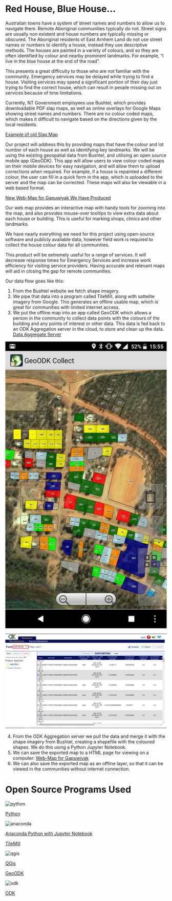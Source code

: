 # Red House, Blue House...
Australian towns have a system of street names and numbers to allow us to navigate them. Remote Aboriginal communities typically do not. Street signs are usually non existent and house numbers are typically missing or obscured. The Aboriginal residents of East Arnhem Land do not use street names or numbers to identify a house, instead they use descriptive methods. The houses are painted in a variety of colours, and so they are often identified by colour and nearby prominent landmarks.
For example, “I live in the blue house at the end of the road”.

This presents a great difficulty to those who are not familiar with the community. Emergency services may be delayed while trying to find a house. Visiting services may spend a significant portion of their day just trying to find the correct house, which can result in people missing out on services because of time limitations.

Currently, NT Government employees use Bushtel, which provides downloadable PDF slap maps, as well as online overlays for Google Maps showing street names and numbers. There are no colour coded maps, which makes it difficult to navigate based on the directions given by the local residents.

[Example of old Slap Map](http://www.ntlis.nt.gov.au/hpa-services/slapmaps?community_id=500)

Our project will address this by providing maps that have the colour and lot number of each house as well as identifying key landmarks. We will be using the existing geospatial data from Bushtel, and utilising an open source mobile app (GeoODK). This app will allow users to view colour coded maps on their mobile devices for easy navigation, and will allow them to upload corrections when required. For example, if a house is repainted a different colour, the user can fill in a quick form in the app, which is uploaded to the server and the map can be corrected. These maps will also be viewable in a web based format.

[New Web-Map for Gapuwiyak We Have Produced](https://jay-tuckey.github.io/red-house-blue-house/gapuwiyak_town_map.html)

Our web map provides an interactive map with handy tools for zooming into the map, and also provides mouse-over tooltips to view extra data about each house or building. This is useful for marking shops, clinics and other landmarks.

We have nearly everything we need for this project using open-source software and publicly available data, however field work is required to collect the house colour data for all communities.

This product will be extremely useful for a range of services. It will decrease response times for Emergency Services and increase work efficiency for visiting service providers. Having accurate and relevant maps will aid in closing the gap for remote communities.

Our data flow goes like this:
1. From the Bushtel website we fetch shape imagery.
2. We pipe that data into a program called TileMill, along with sattelite imagery from Google. This generates an offline usable map, which is great for communities with limited internet access.
3. We put the offline map into an app called GeoODK which allows a person in the community to collect data points with the colours of the building and any points of interest or other data. This data is fed back to an ODK Aggregation server in the cloud, to store and clean up the data. [Data Aggregate Server](https://red-house-blue-house.appspot.com/Aggregate.html)

![geoodk app](https://github.com/jay-tuckey/red-house-blue-house/raw/master/GeoODK_Offline_Map.png)

![aggregate server screenshot](https://github.com/jay-tuckey/red-house-blue-house/raw/master/gapuwiyak_data.png "Aggregate Server Screenshot")

4. From the ODK Aggregation server we pull the data and merge it with the shape imagery from Bushtel, creating a shapefile with the coloured shapes. We do this using a Python Jupyter Notebook.
5. We can save the exported map to a HTML page for viewing on a computer: [Web-Map for Gapuwiyak](https://jay-tuckey.github.io/red-house-blue-house/gapuwiyak_town_map.html)
6. We can also save the exported map as an offline layer, so that it can be viewed in the communities without internet connection.

# Open Source Programs Used

![python](https://www.python.org/static/img/python-logo@2x.png)

[Python](https://www.python.org)

![anaconda](https://www.continuum.io/sites/all/themes/continuum/assets/images/logos/logo-horizontal-large.svg)

[Anaconda Python with Jupyter Notebook](https://www.continuum.io/downloads)

[TileMill](https://tilemill-project.github.io/tilemill/)

![qgis](http://www.qgis.org/en/_static/logo.png)

[QGis](http://www.qgis.org/en/site/#)

[GeoODK](http://geoodk.com/)

![odk](https://opendatakit.org/wp-content/themes/odksite2/images/logo.png)

[ODK](https://opendatakit.org/)
